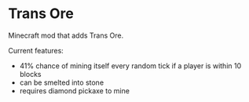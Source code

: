 # Trans Ore
Minecraft mod that adds Trans Ore.

Current features:
- 41% chance of mining itself every random tick if a player is within 10 blocks
- can be smelted into stone
- requires diamond pickaxe to mine
